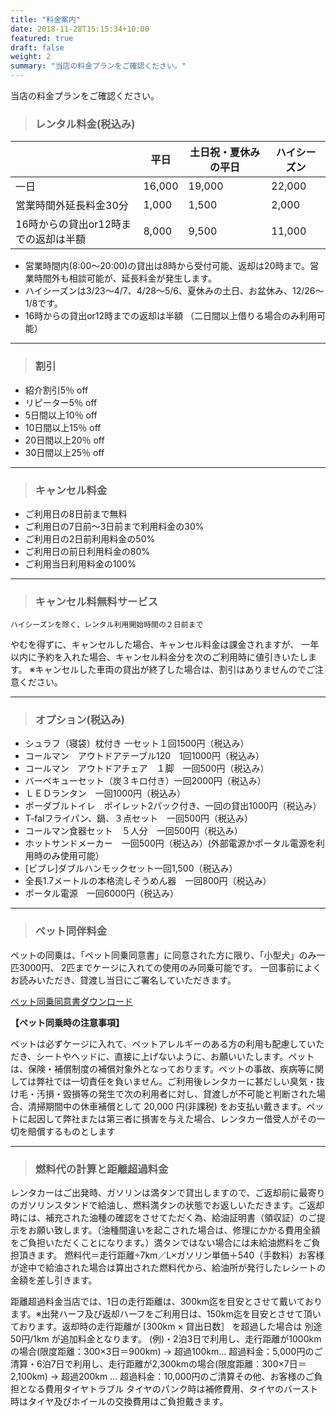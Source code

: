 ```yaml
---
title: "料金案内"
date: 2018-11-28T15:15:34+10:00
featured: true
draft: false
weight: 2
summary: "当店の料金プランをご確認ください。"
---
```


当店の料金プランをご確認ください。

> ### レンタル料金(税込み)
　 | 平日 | 土日祝・夏休みの平日| ハイシーズン
--- | --- | --- | --- 
一日 | 16,000 | 19,000 |22,000
営業時間外延長料金30分 | 1,000| 1,500| 2,000
16時からの貸出or12時までの返却は半額|8,000|9,500|11,000


 - 営業時間内(8:00～20:00)の貸出は8時から受付可能、返却は20時まで。営業時間外も相談可能が、延長料金が発生します。
 - ハイシーズンは3/23～4/7、4/28～5/6、夏休みの土日、お盆休み、12/26～1/8です。
 - 16時からの貸出or12時までの返却は半額 （二日間以上借りる場合のみ利用可能）
---


> ### 割引
- 紹介割引5％ off
- リピーター5％ off
- 5日間以上10％ off
- 10日間以上15％ off
- 20日間以上20％ off
- 30日間以上25％ off
---


> ### キャンセル料金
- ご利用日の8日前まで無料
- ご利用日の7日前～3日前まで利用料金の30%
- ご利用日の2日前利用料金の50%
- ご利用日の前日利用料金の80%
- ご利用当日利用料金の100%
---

> ### キャンセル料無料サービス
```
ハイシーズンを除く、レンタル利用開始時間の２日前まで
```

やむを得ずに、キャンセルした場合、キャンセル料金は課金されますが、
一年以内に予約を入れた場合、キャンセル料金分を次のご利用時に値引きいたします。
※キャンセルした車両の貸出が終了した場合は、割引はありませんのでご注意ください。

---



> ### オプション(税込み)
- シュラフ（寝袋）枕付き 一セット１回1500円（税込み）
- コールマン　アウトドアテーブル120　1回1000円（税込み）
- コールマン　アウトドアチェア　１脚　一回500円（税込み）
- バーベキューセット（炭３キロ付き）一回2000円（税込み）
- ＬＥＤランタン　一回1000円（税込み）
- ポーダブルトイレ　ポイレット2パック付き、一回の貸出1000円（税込み）
- T-falフライパン、鍋、３点セット　一回500円（税込み）
- コールマン食器セット　５人分　一回500円（税込み）
- ホットサンドメーカー　一回500円（税込み）(外部電源かポータル電源を利用時のみ使用可能）
- [ビブレ]ダブルハンモックセット一回1,500（税込み）
- 全長1.7メートルの本格流しそうめん器　一回800円（税込み）
- ポータル電源　一回6000円（税込み）　
---



> ### ペット同伴料金

ペットの同乗は、「ペット同乗同意書」に同意された方に限り、「小型犬」のみ一匹3000円、 2匹までケージに入れての使用のみ同乗可能です。
一回事前によくお読みいただき、貸渡し当日にご署名していただきます。

[ペット同乗同意書ダウンロード](/file/file4.pdf)

**【ペット同乗時の注意事項】**

ペットは必ずケージに入れて、ペットアレルギーのある方の利用も配慮していただき、シートやヘッドに、直接に上げないように、お願いいたします。ペットは、保険・補償制度の補償対象外となっております。ペットの事故、疾病等に関しては弊社では一切責任を負いません。ご利用後レンタカーに甚だしい臭気・抜け毛・汚損・毀損等の発生で次の利用者に対し、貸渡しが不可能と判断された場合、清掃期間中の休車補償として 20,000 円(非課税) をお支払い戴きます。ペットに起因して弊社または第三者に損害を与えた場合、レンタカー借受人がその一切を賠償するものとします

---


> ### 燃料代の計算と距離超過料金

レンタカーはご出発時、ガソリンは満タンで貸出しますので、ご返却前に最寄りのガソリンスタンドで給油し、燃料満タンの状態でお返しいただきます。ご返却時には、補充された油種の確認をさせてただく為、給油証明書（領収証）のご提示をお願い致します。（油種間違いを起こされた場合は、修理にかかる費用全額をご負担いただくことになります。）満タンではない場合には未給油燃料をご負担頂きます。
燃料代＝走行距離÷7km／L×ガソリン単価＋540（手数料）お客様が途中で給油された場合は算出された燃料代から、給油所が発行したレシートの金額を差し引きます。

距離超過料金当店では、1日の走行距離は、300km迄を目安とさせて戴いております。※出発ハーフ及び返却ハーフをご利用日は、150km迄を目安とさせて頂いております。返却時の走行距離が [300km × 貸出日数］ を超過した場合は 別途50円/1km が追加料金となります。 (例)・2泊3日で利用し、走行距離が1000kmの場合(限度距離：300×3日＝900km) → 超過100km… 超過料金：5,000円のご清算・6泊7日で利用し、走行距離が2,300kmの場合(限度距離：300×7日＝2,100km) → 超過200km … 超過料金：10,000円のご清算その他、お客様のご負担となる費用タイヤトラブル タイヤのパンク時は補修費用、タイヤのバースト時はタイヤ及びホイールの交換費用はご負担戴きます。


